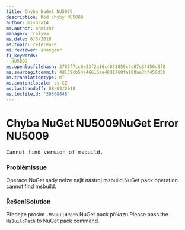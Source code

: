 ```yaml
---
title: Chyba NuGet NU5009
description: Kód chyby NU5009
author: mishra14
ms.author: anmishr
manager: rrelyea
ms.date: 8/3/2018
ms.topic: reference
ms.reviewer: anangaur
f1_keywords:
- NU5009
ms.openlocfilehash: 3785f7cc6e83f2a16c4035859c4c07e34456d0f0
ms.sourcegitcommit: 4d139cb54a46616ae48d1768fa108ae3bf450d5b
ms.translationtype: MT
ms.contentlocale: cs-CZ
ms.lasthandoff: 08/03/2018
ms.locfileid: "39508848"
---
```

# <a name="nuget-error-nu5009"></a><span data-ttu-id="ffedb-103">Chyba NuGet NU5009</span><span class="sxs-lookup"><span data-stu-id="ffedb-103">NuGet Error NU5009</span></span>
<pre>Cannot find version of msbuild.</pre>

### <a name="issue"></a><span data-ttu-id="ffedb-104">Problém</span><span class="sxs-lookup"><span data-stu-id="ffedb-104">Issue</span></span>

<span data-ttu-id="ffedb-105">Operace NuGet sady nelze najít nástroj msbuild.</span><span class="sxs-lookup"><span data-stu-id="ffedb-105">NuGet pack operation cannot find msbuild.</span></span>


### <a name="solution"></a><span data-ttu-id="ffedb-106">Řešení</span><span class="sxs-lookup"><span data-stu-id="ffedb-106">Solution</span></span>

<span data-ttu-id="ffedb-107">Předejte prosím `-MsBuildPath` NuGet pack příkazu.</span><span class="sxs-lookup"><span data-stu-id="ffedb-107">Please pass the `-MsBuildPath` to NuGet pack command.</span></span>

